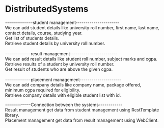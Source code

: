 # DistributedSystems
--------------student management----------------------<br/>
We can add student details like university roll number, first name, last name, contact details, course, studying year.<br/>
Get list of students details.<br/>
Retrieve student details by university roll number.<br/>
<br/>
-------------result management------------------------<br/>
We can add result details like student roll number, subject marks and cgpa.<br/>
Retrieve results of a student by university roll number.<br/>
Get result of students who are above the given cgpa.<br/>
<br/>
-------------placement management---------------------<br/>
We can add company details like company name, package offered, minimum cgpa required for eligibility.<br/>
Retrieve company details with eligible student list with id.<br/>

-------------Connection between the systems------------<br/>
Result management get data from student management using RestTemplate library.<br/>
Placement management get data from result management using WebClient.<br/>



